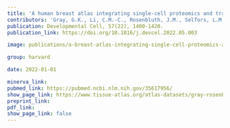 ```yaml
---
title: 'A human breast atlas integrating single-cell proteomics and transcriptomics.'
contributors: 'Gray, G.K., Li, C.M.-C., Rosenbluth, J.M., Selfors, L.M., Girnius, N., Lin, J.-R., Schackmann, R.C.J., Goh, W.L., Moore, K., Shapiro, H.K., Mei, S., D’Andrea, K., Nathanson, K.L., Sorger, P.K., Santagata, S., Regev, A., Garber, J.E., Dillon, D.A., Brugge, J.S. (2022).'
publication: Developmental Cell, 57(22), 1400-1420.
publication_link: https://doi.org/10.1016/j.devcel.2022.05.003

image: publications/a-breast-atlas-integrating-single-cell-proteomics-and-transcriptomics.jpg

group: harvard

date: 2022-01-01

minerva_link:
pubmed_link: https://pubmed.ncbi.nlm.nih.gov/35617956/
show_page_link: https://www.tissue-atlas.org/atlas-datasets/gray-rosenbluth-selfers-2022/
preprint_link:
pdf_link:
show_page_link: false
---
```

